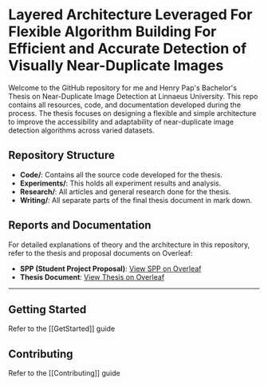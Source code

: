 # Layered Architecture Leveraged For Flexible Algorithm Building For Efficient and Accurate Detection of Visually Near-Duplicate Images

Welcome to the GitHub repository for me and Henry Pap's Bachelor's Thesis on Near-Duplicate Image Detection at Linnaeus University. This repo contains all resources, code, and documentation developed during the process. The thesis focuses on designing a flexible and simple architecture to improve the accessibility and adaptability of near-duplicate image detection algorithms across varied datasets.

## Repository Structure

- **Code/**: Contains all the source code developed for the thesis.
- **Experiments/**: This holds all experiment results and analysis.
- **Research/**: All articles and general research done for the thesis.
- **Writing/**: All separate parts of the final thesis document in mark down.

## Reports and Documentation

For detailed explanations of theory and the architecture in this repository, refer to the thesis and proposal documents on Overleaf:

- **SPP (Student Project Proposal)**: [View SPP on Overleaf](https://www.overleaf.com/read/srnrdvgdddsv#e126f6)
- **Thesis Document**: [View Thesis on Overleaf](https://www.overleaf.com/project/6602993b249616091ffe7e34)

---
## Getting Started

Refer to the [[GetStarted]] guide

## Contributing

Refer to the [[Contributing]] guide